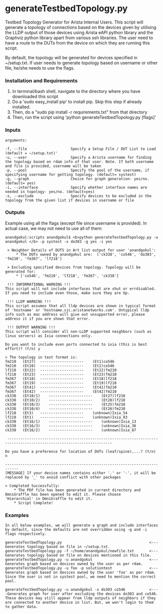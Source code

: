 # generateTestbedTopology.py

Testbed Topology Generator for Arista Internal Users. 
This script will generate a topology of connections based on the devices given by utilising the LLDP output of those devices using Arista eAPI python library and the Graphviz python library apart from various ssh libraries. The user need to have a route to the DUTs from the device on which they are running this script.

By default, the topology will be generated for devices specified in ~/setup.txt. If user needs to generate topology based on username or other file, he/she needs to use the flags.

### Installation and Requirements

1. In terminal/bash shell, navigate to the directory where you have downloaded this script
2. Do a 'sudo easy_install pip' to install pip. Skip this step if already installed.
2. Then, do a "sudo pip install -r requirements.txt" from that directory
3. Then, run the script using 'python generateTestbedTopology.py [flags]'

### Inputs

```
arguments:

-f, --file                    Specify a Setup File / DUT List to Load (default = ~/setup.txt)'
-u, --user                    Specify a Arista username for finding the topology based on rdam info of that user. Note. If both username and file is provided, username will be taken
-p, --pool                    Specify the pool of the username, if specifying username for getting topology. (default= systest)
-g, --graph                   Choice for graph generation- yes/no. (default= yes)
-i, --interface               Specify whether interface names are needed in topology- yes/no. (default=yes)
-x, --exclude                 Specify devices to be excluded in the topology from the given list if devices in username or file
```

### Outputs

Example using all the flags (except file since username is provided). In actual case, we may not need to use all of them:

```
anandgokul:scripts anandgokul$ <b>python generateTestbedTopology.py -u anandgokul </b> -p systest -x do303 -g yes -i yes

 > Neighbor Details of DUTS in Art list output for user 'anandgokul':
	 * The DUTs owned by anandgokul are:  ['ck338', 'co546', 'do303', 'fm210', 'fm367', 'lf218']

 > Excluding specified devices from topology. Topology will be generated for:
	 * ['co546', 'fm210', 'lf218', 'fm367', 'ck338']

 !!! INFORMATIONAL WARNING !!!
This script will not include interfaces that are shut or errdisabled. If you need to include even those, make sure they are Up.

 !!! LLDP WARNING !!!
This script assumes that all lldp devices are shown in typical format of 'hostname' or 'hostname.sjc.aristanetworks.com'. Untypical lldp info such as mac address will give out unsupported error, please address it if you are shown that error.

 !!! OUTPUT WARNING !!!
This script will consider all non-LLDP supported neighbors (such as linux servers) as Ixia connections only.

Do you want to include even ports connected to ixia (this is best effort)? (Y/n) y

> The topology in text format is:
fm210	(Et27)	--------------------	(Et1)co546
fm210	(Et28)	--------------------	(Et2)co546
lf218	(Et22)	--------------------	(Et22)fm210
lf218	(Et23)	--------------------	(Et23)fm210
fm367	(Et18)	--------------------	(Et18)lf218
fm367	(Et19)	--------------------	(Et19)lf218
fm367	(Et41)	--------------------	(Et41)fm210
fm367	(Et42)	--------------------	(Et42)fm210
ck338	(Et10/1)	--------------------	(Et27)lf218
ck338	(Et10/2)	--------------------	(Et28)lf218
ck338	(Et10/3)	--------------------	(Et25)fm210
ck338	(Et10/4)	--------------------	(Et26)fm210
lf218	(Et3)	--------------------	(unknown)Ixia_54
lf218	(Et1)	--------------------	(unknown)Ixia_83
ck338	(Et16/1)	--------------------	(unknown)Ixia_13
ck338	(Et16/3)	--------------------	(unknown)Ixia_36
ck338	(Et16/2)	--------------------	(unknown)Ixia_87

 ----------------------------------------------------------------------------------------------------------------------

Do you have a preference for location of DUTs (leaf/spine),...? (Y/n) n

----------------------------------------------------------------------------
[MESSAGE] If your device names contains either '.' or '-', it will be replaced by '_' to avoid conflict with other packages

> Completed Successfully:
	* The PDF file has been generated in current directory and OmniGraffle has been opened to edit it. Please choose 	   'Hierarchial' in OmniGraffle to edit it.
	* Script Complete!
```

### Examples
```
In all below examples, we will generate a graph and include interfaces by default, since the defaults are not overridden using -g and -i flags respectively.

generateTestbedTopology.py                                        <---Generates topology based on file in ~/setup.txt. 
generateTestbedTopology.py -f ~/home/anandgokul/newfile.txt       <---Generates topology based on file on devices mentioned in this file. 
generateTestbedTopology.py -u anandgokul                          <---Generates graph based on devices owned by the user as per rdam. 
generateTestbedTopology.py -u foo -p solutiontest                 <---Generates graph based on devices owned by the user 'foo' as per rdam. Since the user is not in systest pool, we need to mention the correct pool. 

generateTestbedTopology.py -u anandgokul -x do303 co546           <----Generates graph for user after excluding the devices do303 and co546. These devices may still appear from lldp outputs of neighbors if they are connected to another device in list. But, we won't login to them to gather data.
```
